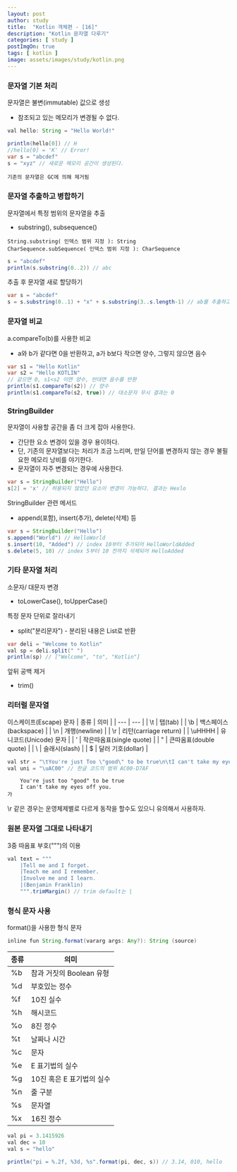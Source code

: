```yaml
---
layout: post
author: study
title:  "Kotlin 객체편 - [16]"
description: "Kotlin 문자열 다루기"
categories: [ study ]
postImgOn: true
tags: [ kotlin ]
image: assets/images/study/kotlin.png
---
```


### 문자열 기본 처리
문자열은 불변(immutable) 값으로 생성
- 참조되고 있는 메모리가 변경될 수 없다.

```java
val hello: String = "Hello World!"

println(hello[0]) // H
//hello[0] = 'K' // Error!
var s = "abcdef"
s = "xyz" // 새로운 메모리 공간이 생성된다.
```

`기존의 문자열은 GC에 의해 제거됨`


### 문자열 추출하고 병합하기
문자열에서 특정 범위의 문자열을 추출
- substring(), subsequence()
```
String.substring( 인덱스 범위 지정 ): String
CharSequence.subSequence( 인덱스 범위 지정 ): CharSequence
```
```java
s = "abcdef"
println(s.substring(0..2)) // abc
```

추출 후 문자열 새로 할당하기
```java
var s = "abcdef"
s = s.substring(0..1) + "x" + s.substring(3..s.length-1) // ab를 추출하고 x를 덧붙이고 다시 def를 추출 -> abxdef
```

### 문자열 비교

a.compareTo(b)를 사용한 비교
- a와 b가 같다면 0을 반환하고, a가 b보다 작으면 양수, 그렇지 않으면 음수
```java
var s1 = "Hello Kotlin"
var s2 = "Hello KOTLIN"
// 같으면 0, s1<s2 이면 양수, 반대면 음수를 반환
println(s1.compareTo(s2)) // 양수
println(s1.compareTo(s2, true)) // 대소문자 무시 결과는 0
```

### StringBuilder
문자열이 사용할 공간을 좀 더 크게 잡아 사용한다.
- 간단한 요소 변경이 있을 경우 용이하다.
- 단, 기존의 문자열보다는 처리가 조금 느리며, 만일 단어를 변경하지 않는 경우 불필요한 메모리 낭비를 야기한다.
- 문자열이 자주 변경되는 경우에 사용한다.

```java
var s = StringBuilder("Hello")
s[2] = 'x' // 허용되지 않았던 요소이 변경이 가능하다. 결과는 Hexlo
```

StringBuilder 관련 메서드
- append(포함), insert(추가), delete(삭제) 등
```java
var s = StringBuilder("Hello")
s.append("World") // HelloWorld
s.insert(10, "Added") // index 10부터 추가되어 HelloWorldAdded
s.delete(5, 10) // index 5부터 10 전까지 삭제되어 HelloAdded
```


### 기타 문자열 처리

소문자/ 대문자 변경
- toLowerCase(), toUpperCase()

특정 문자 단위로 잘라내기
- split("분리문자") - 분리된 내용은 List로 반환
```java
var deli = "Welcome to Kotlin"
val sp = deli.split(" ")
println(sp) // ["Welcome", "to", "Kotlin"]
```

앞뒤 공백 제거
- trim()


### 리터럴 문자열
이스케이프(Escape) 문자
| 종류 | 의미 |
| --- | --- |
| \t | 탭(tab) |
| \b | 백스페이스(backspace) |
| \n | 개행(newline) |
| \r | 리턴(carriage return) |
| \uHHHH | 유니코드(Unicode) 문자 |
| \' | 작은따옴표(single quote) |
| \" | 큰따옴표(double quote) |
| \\ | 슬래시(slash) |
| \$ | 달러 기호(dollar) |


```java
val str = "\tYou're just Too \"good\" to be true\n\tI can't take my eyes off you."
val uni = "\uAC00" // 한글 코드의 범위 AC00-D7AF
```
```
    You're just too "good" to be true
    I can't take my eyes off you.
가
```

\r 같은 경우는 운영체제별로 다르게 동작을 할수도 있으니 유의해서 사용하자.


### 원본 문자열 그대로 나타내기

3중 따옴표 부호(""")의 이용
```java
val text = """
    |Tell me and I forget.
    |Teach me and I remember.
    |Involve me and I learn.
    |(Benjamin Franklin)
    """.trimMargin() // trim default는 |
```

### 형식 문자 사용
format()을 사용한 형식 문자
```java
inline fun String.format(vararg args: Any?): String (source)
```

| 종류 | 의미 |
| --- | --- |
| %b | 참과 거짓의 Boolean 유형 |
| %d | 부호있는 정수 |
| %f | 10진 실수 |
| %h | 해시코드 |
| %o | 8진 정수 |
| %t | 날짜나 시간 |
| %c | 문자 |
| %e | E 표기법의 실수 |
| %g | 10진 혹은 E 표기법의 실수 |
| %n | 줄 구분 |
| %s | 문자열 |
| %x | 16진 정수 |

```java
val pi = 3.1415926
val dec = 10
val s = "hello"

println("pi = %.2f, %3d, %s".format(pi, dec, s)) // 3.14, 010, hello
```
